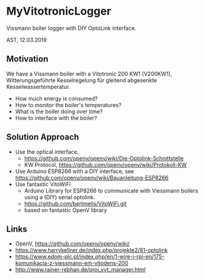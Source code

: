 

MyVitotronicLogger
==================
Vissmann boiler logger with DIY OptoLink interface.  

AST, 12.03.2019


Motivation
----------
We have a Vissmann boiler with a Vitotronic 200 KW1 (V200KW1), Witterungsgeführte Kesselregelung für gleitend abgesenkte Kesselwassertemperatur.
* How much energy is consumed? 
* How to monitor the boiler's temperatures?
* What is the boiler doing over time? 
* How to interface with the boiler?


Solution Approach
-----------------
* Use the optical interface.
	* https://github.com/openv/openv/wiki/Die-Optolink-Schnittstelle
	* KW Protocol, https://github.com/openv/openv/wiki/Protokoll-KW
* Use Arduino ESP8266 with a DIY interface, see https://github.com/openv/openv/wiki/Bauanleitung-ESP8266
* Use fantastic VitoWiFi
	* Arduino Library for ESP8266 to communicate with Viessmann boilers using a (DIY) serial optolink.
	* https://github.com/bertmelis/VitoWiFi.git
	* based on fantastic OpenV library




Links
-----
* OpenV, https://github.com/openv/openv/wiki/
* https://www.harrykellner.de/index.php/projekte2/81-optolink
* https://www.edom-plc.pl/index.php/en/1-wire-i-rpi-en/175-komunikacja-z-viessmann-em-vitodens-200
* http://www.rainer-rebhan.de/proj_vvt_manager.html

